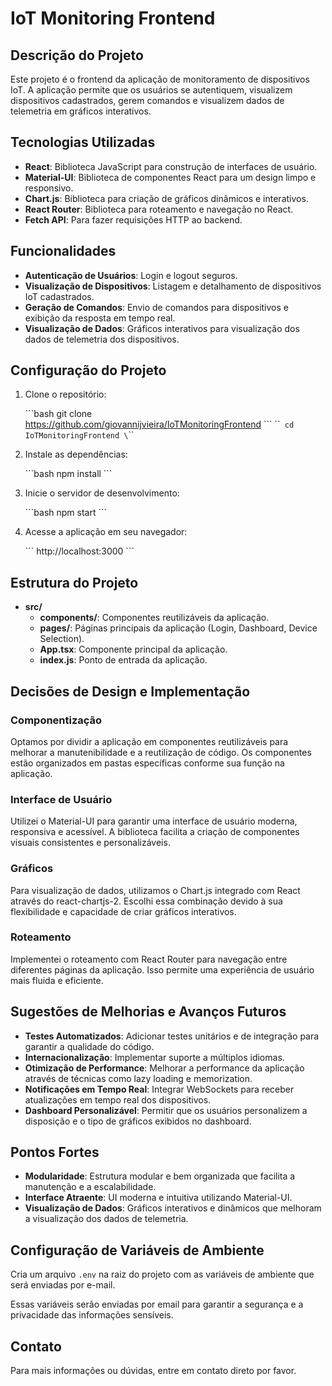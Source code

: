 
# IoT Monitoring Frontend

## Descrição do Projeto

Este projeto é o frontend da aplicação de monitoramento de dispositivos IoT. A aplicação permite que os usuários se autentiquem, visualizem dispositivos cadastrados, gerem comandos e visualizem dados de telemetria em gráficos interativos.

## Tecnologias Utilizadas

- **React**: Biblioteca JavaScript para construção de interfaces de usuário.
- **Material-UI**: Biblioteca de componentes React para um design limpo e responsivo.
- **Chart.js**: Biblioteca para criação de gráficos dinâmicos e interativos.
- **React Router**: Biblioteca para roteamento e navegação no React.
- **Fetch API**: Para fazer requisições HTTP ao backend.

## Funcionalidades

- **Autenticação de Usuários**: Login e logout seguros.
- **Visualização de Dispositivos**: Listagem e detalhamento de dispositivos IoT cadastrados.
- **Geração de Comandos**: Envio de comandos para dispositivos e exibição da resposta em tempo real.
- **Visualização de Dados**: Gráficos interativos para visualização dos dados de telemetria dos dispositivos.

## Configuração do Projeto

1. Clone o repositório:

   \`\`\`bash
   git clone https://github.com/giovannijvieira/IoTMonitoringFrontend
   \`\`\`
   \`\``
    cd IoTMonitoringFrontend
   \`\`\`

3. Instale as dependências:

   \`\`\`bash
   npm install
   \`\`\`

4. Inicie o servidor de desenvolvimento:

   \`\`\`bash
   npm start
   \`\`\`

5. Acesse a aplicação em seu navegador:

   \`\`\`
   http://localhost:3000
   \`\`\`

## Estrutura do Projeto

- **src/**
  - **components/**: Componentes reutilizáveis da aplicação.
  - **pages/**: Páginas principais da aplicação (Login, Dashboard, Device Selection).
  - **App.tsx**: Componente principal da aplicação.
  - **index.js**: Ponto de entrada da aplicação.

## Decisões de Design e Implementação

### Componentização

Optamos por dividir a aplicação em componentes reutilizáveis para melhorar a manutenibilidade e a reutilização de código. Os componentes estão organizados em pastas específicas conforme sua função na aplicação.

### Interface de Usuário

Utilizei o Material-UI para garantir uma interface de usuário moderna, responsiva e acessível. A biblioteca facilita a criação de componentes visuais consistentes e personalizáveis.

### Gráficos

Para visualização de dados, utilizamos o Chart.js integrado com React através do react-chartjs-2. Escolhi essa combinação devido à sua flexibilidade e capacidade de criar gráficos interativos.

### Roteamento

Implementei o roteamento com React Router para navegação entre diferentes páginas da aplicação. Isso permite uma experiência de usuário mais fluida e eficiente.

## Sugestões de Melhorias e Avanços Futuros

- **Testes Automatizados**: Adicionar testes unitários e de integração para garantir a qualidade do código.
- **Internacionalização**: Implementar suporte a múltiplos idiomas.
- **Otimização de Performance**: Melhorar a performance da aplicação através de técnicas como lazy loading e memorization.
- **Notificações em Tempo Real**: Integrar WebSockets para receber atualizações em tempo real dos dispositivos.
- **Dashboard Personalizável**: Permitir que os usuários personalizem a disposição e o tipo de gráficos exibidos no dashboard.

## Pontos Fortes

- **Modularidade**: Estrutura modular e bem organizada que facilita a manutenção e a escalabilidade.
- **Interface Atraente**: UI moderna e intuitiva utilizando Material-UI.
- **Visualização de Dados**: Gráficos interativos e dinâmicos que melhoram a visualização dos dados de telemetria.

## Configuração de Variáveis de Ambiente

Cria um arquivo `.env` na raiz do projeto com as variáveis de ambiente que será enviadas por e-mail.


Essas variáveis serão enviadas por email para garantir a segurança e a privacidade das informações sensíveis.

## Contato

Para mais informações ou dúvidas, entre em contato direto por favor.
